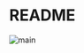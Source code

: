 
# README

![main](https://github.com/ajprod5555/yx439556/actions/workflows/main.yml/badge.svg?branch=yxatt679)
